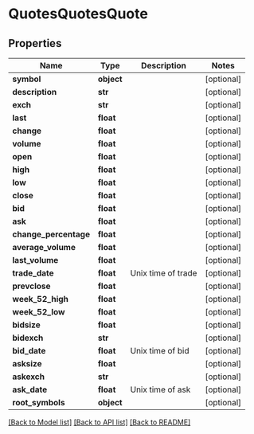 # QuotesQuotesQuote

## Properties
Name | Type | Description | Notes
------------ | ------------- | ------------- | -------------
**symbol** | **object** |  | [optional] 
**description** | **str** |  | [optional] 
**exch** | **str** |  | [optional] 
**last** | **float** |  | [optional] 
**change** | **float** |  | [optional] 
**volume** | **float** |  | [optional] 
**open** | **float** |  | [optional] 
**high** | **float** |  | [optional] 
**low** | **float** |  | [optional] 
**close** | **float** |  | [optional] 
**bid** | **float** |  | [optional] 
**ask** | **float** |  | [optional] 
**change_percentage** | **float** |  | [optional] 
**average_volume** | **float** |  | [optional] 
**last_volume** | **float** |  | [optional] 
**trade_date** | **float** | Unix time of trade | [optional] 
**prevclose** | **float** |  | [optional] 
**week_52_high** | **float** |  | [optional] 
**week_52_low** | **float** |  | [optional] 
**bidsize** | **float** |  | [optional] 
**bidexch** | **str** |  | [optional] 
**bid_date** | **float** | Unix time of bid | [optional] 
**asksize** | **float** |  | [optional] 
**askexch** | **str** |  | [optional] 
**ask_date** | **float** | Unix time of ask | [optional] 
**root_symbols** | **object** |  | [optional] 

[[Back to Model list]](../README.md#documentation-for-models) [[Back to API list]](../README.md#documentation-for-api-endpoints) [[Back to README]](../README.md)


